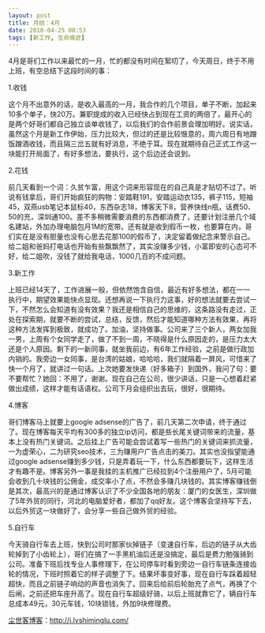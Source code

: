 ```yaml
---
layout: post
title: 月结：4月
date: 2010-04-25 00:53
tags: [新工作, 生命痕迹]
---
```

4月是哥们工作以来最忙的一月，忙的都没有时间在絮叨了，今天周日，终于不用上班，有空总结下这段时间的事：

1.收钱

这个月不出意外的话，是收入最高的一月，我合作的几个项目，单子不断，加起来10多个单子，快20万。兼职提成的收入已经快占到现在工资的两倍了，最开心的是两个好哥们都自己独立谈单收钱了，以后我们的合作前景会理加明好。说实话，虽然这个月是新工作伊始，压力比较大，但过的还是比较惬意的，周六周日有地蹭饭蹭酒收钱，而且隔三岔五就有好消息，不绝于耳。现在就期待自己正式工作这一块能打开局面了，有好多想法，要执行，这个后边还会说到。

2.花钱

前几天看到一个词：久贫乍富，用这个词来形容现在的自己真是才贴切不过了。听说有钱拿后，哥们开始疯狂的购物：安踏鞋191，安踏运动衣135，裤子115，短袖45，双燕usb笔记本鼠标40，东西杂志18，博客天下8，营养快线n瓶，话费50、50的充，深圳通100。差不多稍微需要消费的东西都消费了，还要计划注册几个域名建站，外加办理电脑包月1M的宽带。还有就是收到假币一枚，也要算在内，哥们实在是没有胆量也没有心思去花那100的假币了，决定留着做纪念来警示自己。给二姐和爸妈打电话也开始有些飘飘然了，其实没赚多少钱，小富即安的心态可不好，给二姐吹，没钱了就给我电话，1000几百的不成问题。

3.新工作

上班已经14天了，工作进展一般，但依然饱含自信，最近有好多想法，都在一一执行中，期望效果能快点显现。还想再说一下执行力这事，好的想法就要去尝试一下，不然怎么会知道有没有效果？我还是相信自己的思维的，这条路没有走过，正处在探索期，就要不断的尝试，总结，反馈，然后才能知道哪种方法有效果，再将这种方法发挥到极致，就成功了。加油，坚持做事。公司来了三个新人，两女加我一男，上周有个女同学走了，做了不到一周，不晓得是什么原因走的，是压力太大还是个人原因。剩下的一新同事，就坐我前边，有6年工作经验，之前是做行政加内销的。我旁边一女同事，是台湾的姑娘，哈哈哈，我们就隔着一屏风，可惜来了快一个月了，就讲过一句话。上次她要发快递（好多箱子）到国外，我问了句：要不要帮忙？她回：不用了，谢谢。现在自己在公司，很少讲话，只是一心想着赶紧做出成绩，这样才能有话语权。公司下月会组织出去玩，很好，很期待。

4.博客

哥们博客马上就要上google adsense的广告了，前几天第二次申请，终于通过了。现在博客每天平均有300多的独立ip访问，都是些长尾关键词带来的流量，基本上没有热门关键词。之后挂上广告可能会尝试着写一些热门的关键词来抓流量，一为虚荣心，二为研究seo技术，三为赚用户广告点击的美刀。其实也没指望能通过google adsense赚到多少钱，只是弄着玩一下，什么东西都要玩下，这样生活才有趣不是。博客另外一事是我挂的主机推广已经拉到4个注册用户了，5月可能会收到几十块钱的公佣金，成交率小了点，不然会多赚几块钱的。其实博客赚钱倒是其次，最高兴的是通过博客认识了不少全国各地的朋友：厦门的女医生，深圳做了5年外贸的同行，河北的电脑爱好者，都加了qq好友。这个博客会坚持写下去，以后外贸这一块做好了，会分享一些自己做外贸的经验。

5.自行车

今天骑自行车去上班，快到公司时那家伙掉链子（变速自行车，后边的链子从大齿轮掉到了小齿轮上），哥们在搞了一手黑机油后还是没搞定，最后是费力勉强骑到公司。准备下班后找专业人事修理下，在公司停车时看到旁边一自行车链条连接齿轮的情况，下班时照着它的样子调整了下。结果坏事变好事，现在自行车踩着超轻超快，而且之前链子响动的声音也消失了。回来后给前后轮胎充了点气，再换了个后闸，之前还把车座升高了。现在自行车超级好骑，以后上班就靠它了，辆自行车总成本49元，30元车钱，10块锁钱，外加9块修理费。

<a href="http://i.lvshiminglu.com/">尘世客博客</a>：<a href="http://i.lvshiminglu.com/">http://i.lvshiminglu.com/</a>

